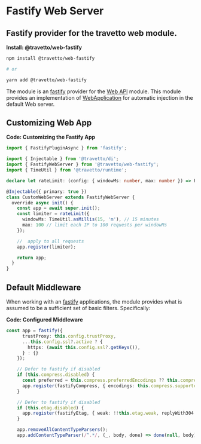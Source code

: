 <!-- This file was generated by @travetto/doc and should not be modified directly -->
<!-- Please modify https://github.com/travetto/travetto/tree/main/module/web-fastify/DOC.tsx and execute "npx trv doc" to rebuild -->
# Fastify Web Server

## Fastify provider for the travetto web module.

**Install: @travetto/web-fastify**
```bash
npm install @travetto/web-fastify

# or

yarn add @travetto/web-fastify
```

The module is an [fastify](https://www.fastify.io/) provider for the [Web API](https://github.com/travetto/travetto/tree/main/module/web#readme "Declarative api for Web Applications with support for the dependency injection.") module.  This module provides an implementation of [WebApplication](https://github.com/travetto/travetto/tree/main/module/web/src/application/app.ts#L18) for automatic injection in the default Web server.

## Customizing Web App

**Code: Customizing the Fastify App**
```typescript
import { FastifyPluginAsync } from 'fastify';

import { Injectable } from '@travetto/di';
import { FastifyWebServer } from '@travetto/web-fastify';
import { TimeUtil } from '@travetto/runtime';

declare let rateLimit: (config: { windowMs: number, max: number }) => FastifyPluginAsync;

@Injectable({ primary: true })
class CustomWebServer extends FastifyWebServer {
  override async init() {
    const app = await super.init();
    const limiter = rateLimit({
      windowMs: TimeUtil.asMillis(15, 'm'), // 15 minutes
      max: 100 // limit each IP to 100 requests per windowMs
    });

    //  apply to all requests
    app.register(limiter);

    return app;
  }
}
```

## Default Middleware
When working with an [fastify](https://www.fastify.io/) applications, the module provides what is assumed to be a sufficient set of basic filters. Specifically:

**Code: Configured Middleware**
```typescript
const app = fastify({
      trustProxy: this.config.trustProxy,
      ...this.config.ssl?.active ? {
        https: (await this.config.ssl?.getKeys()),
      } : {}
    });

    // Defer to fastify if disabled
    if (this.compress.disabled) {
      const preferred = this.compress.preferredEncodings ?? this.compress.supportedEncodings.filter(x => x !== 'deflate');
      app.register(fastifyCompress, { encodings: this.compress.supportedEncodings, requestEncodings: preferred });
    }

    // Defer to fastify if disabled
    if (this.etag.disabled) {
      app.register(fastifyEtag, { weak: !!this.etag.weak, replyWith304: true });
    }

    app.removeAllContentTypeParsers();
    app.addContentTypeParser(/^.*/, (_, body, done) => done(null, body));
```
